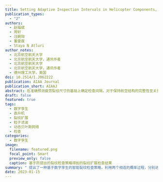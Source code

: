 ```yaml
---
title: Setting Adaptive Inspection Intervals in Helicopter Components, Based on a Digital-Twin
publication_types:
  - "2"
authors:
  - 赵福斌
  - 周轩
  - 汪朝阳
  - 董雷霆
  - Staya N Atluri
author_notes:
  - 北京航空航天大学
  - 北京航空航天大学，通讯作者
  - 北京航空航天大学
  - 北京航空航天大学，通讯作者
  - 德州理工大学，美国
doi: 10.2514/1.J062222
publication: AIAA Journal
publication_short: AIAAJ
abstract: 在准确预测疲劳裂纹尺寸的基础上确定检查间隔，对于保持航空结构的完整性至关重要。然而，疲劳裂纹的增长及其预测受到各种不确定因素的影响，目前固定间隔的检查策略难以管理机队中不同损伤状态的飞机。在这项研究中，我们提出了一种基于数字孪生的智能裂纹检查策略，其中降阶断裂力学仿真方法、经过验证的疲劳裂纹增长模型和历史裂纹长度检查结果被整合到一个动态贝叶斯网络中。所提出的策略利用两个相连的概率过程，分别进行诊断/预后和计算检查间隔，根据数字孪生体的更新，自适应地设置检查间隔。一个直升机部件的多个裂纹增长历史被用于验证所提出的检查策略，并与几个基准方法进行了对比。结果表明，即使初始裂纹尺寸和裂纹生长参数在先验分布中被低估，失效概率（PoF）也可以保持在阈值以下。今后该方法将在更真实的飞机结构上开展进一步的应用。
draft: false
featured: true
tags:
  - 数字孪生
  - 直升机
  - 裂纹扩展
  - 粒子滤波
  - 动态贝叶斯网络
  - 检查
categories:
  - 数字孪生
image:
  filename: featured.png
  focal_point: Smart
  preview_only: false
  caption: 基于所提出的裂纹检查策略得到的裂纹扩展检查结果
summary: " 提出了一种基于数字孪生的智能裂纹检查策略，利用两个相连的概率过程，分别进行诊断/预后和计算检查间隔，根据数字孪生模型的更新，自适应地设置检查间隔。"
date: 2023-01-15
---
```

